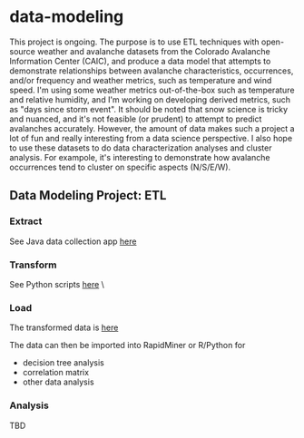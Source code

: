# data-modeling

This project is ongoing. The purpose is to use ETL techniques with open-source weather and avalanche datasets from the Colorado Avalanche Information Center (CAIC), and produce a data model that attempts to demonstrate relationships between avalanche characteristics, occurrences, and/or frequency and weather metrics, such as temperature and wind speed. I'm using some weather metrics out-of-the-box such as temperature and relative humidity, and I'm working on developing derived metrics, such as "days since storm event". It should be noted that snow science is tricky and nuanced, and it's not feasible (or prudent) to attempt to predict avalanches accurately. However, the amount of data makes such a project a lot of fun and really interesting from a data science perspective. I also hope to use these datasets to do data characterization analyses and cluster analysis. For exampole, it's interesting to demonstrate how avalanche occurrences tend to cluster on specific aspects (N/S/E/W). 

## Data Modeling Project: ETL

### Extract

See Java data collection app <a href = "https://github.com/dsergio/data-modeling/tree/master/datamodeling">here</a>

### Transform

See Python scripts <a href = "https://github.com/dsergio/data-modeling/tree/master/python">here</a> \

### Load

The transformed data is <a href = "https://github.com/dsergio/data-modeling/tree/master/transform/stage6">here</a>

The data can then be imported into RapidMiner or R/Python for
* decision tree analysis
* correlation matrix
* other data analysis  

### Analysis

TBD
